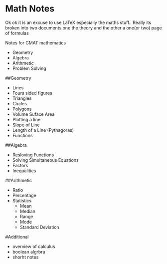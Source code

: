 # Math Notes
Ok ok it is an excuse to use LaTeX especially the maths stuff..
Really its broken into two documents one the theory and the other a one(or two) page of formulas

Notes for GMAT mathematics 
- Geometry
- Algebra
- Arithmetic
- Problem Solving

##Geometry
- Lines
- Fours sided figures
- Triangles
- Circles
- Polygons
- Volume Suface Area
- Plotting a line
- Slope of Line
- Length of a Line (Pythagoras)
- Functions

##Algebra
- Resloving Functions
- Solving Simultaneous Equations
- Factors
- Inequalities

##Arithmetic
- Ratio
- Percentage
- Statistics
  - Mean
  - Median
  - Range
  - Mode
  - Standard Deviation


#Additional 
- overview of calculus
- boolean algrbra
- shorht notes

